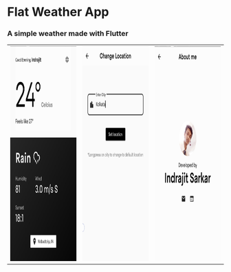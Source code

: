 # Flat Weather App
### A simple weather made with Flutter

<div style="text-align: center"><table><tr>
  <td style="text-align: center">
  <a href="#">
    <img src="https://github.com/indraskr9/Flat-Weather-App/blob/master/1.jpg" height="500"/></a>
</td>
<td style="text-align: center">
<img src="https://github.com/indraskr9/Flat-Weather-App/blob/master/2.jpg" height="500"/>
</td>
  <td style="text-align: center">
<img src="https://github.com/indraskr9/Flat-Weather-App/blob/master/3.jpg" height="500"/>
</td>
</tr></table></div>
